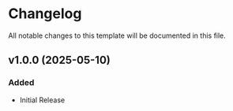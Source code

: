 # Changelog

All notable changes to this template will be documented in this file.

## v1.0.0 (2025-05-10)

### Added

- Initial Release
